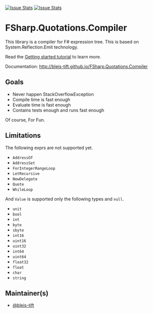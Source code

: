[![Issue Stats](http://issuestats.com/github/bleis-tift/FSharp.Quotations.Compiler/badge/issue)](http://issuestats.com/github/bleis-tift/FSharp.Quotations.Compiler)
[![Issue Stats](http://issuestats.com/github/bleis-tift/FSharp.Quotations.Compiler/badge/pr)](http://issuestats.com/github/bleis-tift/FSharp.Quotations.Compiler)

# FSharp.Quotations.Compiler

This library is a compiler for F# expression tree.
This is based on System.Reflection.Emit technology.
    
Read the [Getting started tutorial](http://bleis-tift.github.io/FSharp.Quotations.Compiler/index.html#Getting-started) to learn more.

Documentation: http://bleis-tift.github.io/FSharp.Quotations.Compiler

## Goals
* Never happen StackOverflowException
* Compile time is fast enough
* Evaluate time is fast enough
* Contains tests enough and runs fast enough

Of course, For Fun.

## Limitations
The following exprs are not supported yet.

* `AddressOf`
* `AddressSet`
* `ForIntegerRangeLoop`
* `LetRecursive`
* `NewDelegate`
* `Quote`
* `WhileLoop`

And `Value` is supported only the following types and `null`.

* `unit`
* `bool`
* `int`
* `byte`
* `sbyte`
* `int16`
* `uint16`
* `uint32`
* `int64`
* `uint64`
* `float32`
* `float`
* `char`
* `string`

## Maintainer(s)

- [@bleis-tift](https://github.com/bleis-tift)
